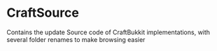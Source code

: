 CraftSource
===========

Contains the update Source code of CraftBukkit implementations, with several folder renames to make browsing easier